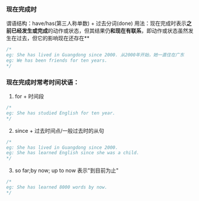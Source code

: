 ### 现在完成时

谓语结构：have/has(第三人称单数) + 过去分词(done)
用法：现在完成时表示**之前已经发生或完成**的动作或状态，但其结果仍**和现在有联系**，即动作或状态虽然发生在过去，但它的影响现在还存在\*\*

```js
/* 
eg: She has lived in Guangdong since 2000. 从2000年开始，她一直住在广东
eg: We has been friends for ten years.
*/
```

### 现在完成时常考时间状语：

1. for + 时间段

```js
/* 
eg: She has studied English for ten year.
*/
```

2. since + 过去时间点/一般过去时的从句

```js
/* 
eg: She has lived in Guangdong since 2000.
eg: She has learned English since she was a child.
*/
```

3. so far;by now; up to now 表示"到目前为止"

```js
/* 
eg: She has learned 8000 words by now.
*/
```
